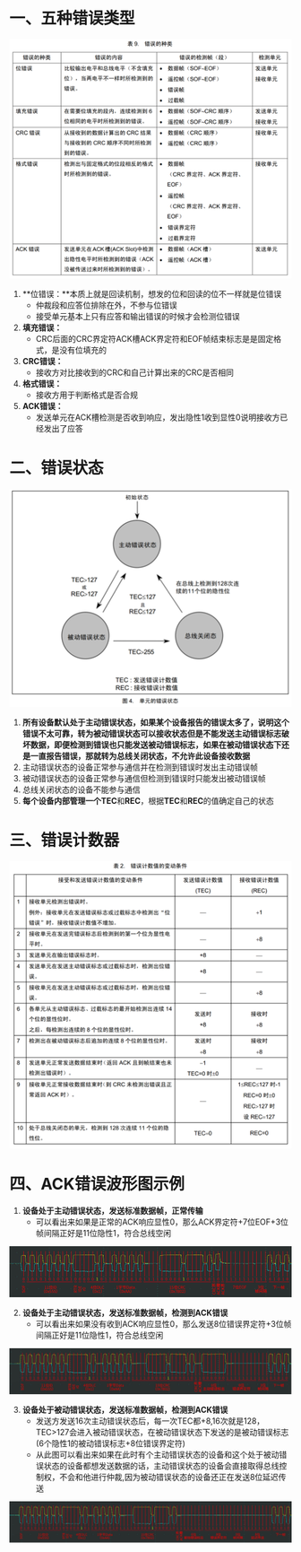 # 一、五种错误类型

<img src="./assets/image-20250831222903501.png" alt="image-20250831222903501" style="zoom:150%;" />

1. **位错误：**本质上就是回读机制，想发的位和回读的位不一样就是位错误
   * 仲裁段和应答位排除在外，不参与位错误
   * 接受单元基本上只有应答和输出错误的时候才会检测位错误
2. **填充错误：**
   * CRC后面的CRC界定符ACK槽ACK界定符和EOF帧结束标志是是固定格式，是没有位填充的
3. **CRC错误：**
   * 接收方对比接收到的CRC和自己计算出来的CRC是否相同
4. **格式错误：**
   * 接收方用于判断格式是否合规
5. **ACK错误：**
   * 发送单元在ACK槽检测是否收到响应，发出隐性1收到显性0说明接收方已经发出了应答



# 二、错误状态

<img src="./assets/image-20250831225539756.png" alt="image-20250831225539756" style="zoom:150%;" />

1. **所有设备默认处于主动错误状态，如果某个设备报告的错误太多了，说明这个错误不太可靠，转为被动错误状态可以接收状态但是不能发送主动错误标志破坏数据，即便检测到错误也只能发送被动错误标志，如果在被动错误状态下还是一直报告错误，那就转为总线关闭状态，不允许此设备接收数据**
2. 主动错误状态的设备正常参与通信并在检测到错误时发出主动错误帧
3. 被动错误状态的设备正常参与通信但检测到错误时只能发出被动错误帧
4. 总线关闭状态的设备不能参与通信
5. **每个设备内部管理一个TEC**和**REC**，根据**TEC**和**REC**的值确定自己的状态



# 三、错误计数器

<img src="./assets/image-20250831230240320.png" alt="image-20250831230240320" style="zoom:150%;" />



# 四、ACK错误波形图示例

1. **设备处于主动错误状态，发送标准数据帧，正常传输**
   * 可以看出来如果是正常的ACK响应显性0，那么ACK界定符+7位EOF+3位帧间隔正好是11位隐性1，符合总线空闲

<img src="./assets/image-20250831230708575.png" alt="image-20250831230708575" style="zoom:150%;" />

2. **设备处于主动错误状态，发送标准数据帧，检测到ACK错误**
   * 可以看出来如果没有收到ACK响应显性0，那么发送8位错误界定符+3位帧间隔正好是11位隐性1，符合总线空闲

<img src="./assets/image-20250831230716707.png" alt="image-20250831230716707" style="zoom:150%;" />

3. **设备处于被动错误状态，发送标准数据帧，检测到ACK错误**
   * 发送方发送16次主动错误状态后，每一次TEC都+8,16次就是128，TEC>127会进入被动错误状态，在被动错误状态下发送的是被动错误标志(6个隐性1的被动错误标志+8位错误界定符)
   * 从此图可以看出来如果在此时有个主动错误状态的设备和这个处于被动错误状态的设备都想发送数据的话，主动错误状态的设备会直接取得总线控制权，不会和他进行仲裁,因为被动错误状态的设备还正在发送8位延迟传送

<img src="./assets/image-20250831230729204.png" alt="image-20250831230729204" style="zoom:150%;" />
